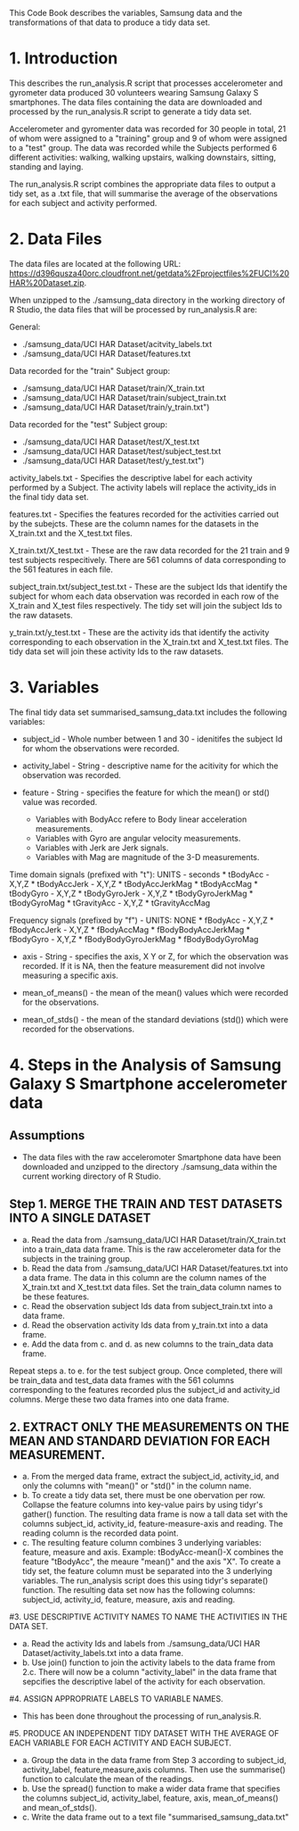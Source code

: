 
This Code Book describes the variables, Samsung data and the transformations of
that data to produce a tidy data set.

# 1. Introduction

This describes the run_analysis.R script that processes accelerometer and gyrometer
data produced 30 volunteers wearing Samsung Galaxy S smartphones. The data files
containing the data are downloaded and processed by the run_analysis.R script to
generate a tidy data set.

Accelerometer and gyromenter data was recorded for 30 people in total, 21 of whom were 
assigned to a "training" group and 9 of whom were assigned to a "test" group.
The data was recorded while the Subjects performed 6 different activities: walking, 
walking upstairs, walking downstairs, sitting, standing and laying. 

The run_analysis.R script combines the appropriate data files to output a
tidy set, as a .txt file, that will summarise the average of the observations
for each subject and activity performed.

# 2. Data Files

The data files are located at the following URL:
https://d396qusza40orc.cloudfront.net/getdata%2Fprojectfiles%2FUCI%20HAR%20Dataset.zip.

When unzipped to the ./samsung_data directory in the working directory of
R Studio, the data files that will be processed by run_analysis.R are:

General:
* ./samsung_data/UCI HAR Dataset/acitvity_labels.txt
* ./samsung_data/UCI HAR Dataset/features.txt

Data recorded for the "train" Subject group:
* ./samsung_data/UCI HAR Dataset/train/X_train.txt
* ./samsung_data/UCI HAR Dataset/train/subject_train.txt
* ./samsung_data/UCI HAR Dataset/train/y_train.txt")

Data recorded for the "test" Subject group:
* ./samsung_data/UCI HAR Dataset/test/X_test.txt
* ./samsung_data/UCI HAR Dataset/test/subject_test.txt
* ./samsung_data/UCI HAR Dataset/test/y_test.txt")



activity_labels.txt - Specifies the descriptive label for each activity performed
by a Subject. The activity labels will replace the activity_ids in the final tidy
data set.

features.txt - Specifies the features recorded for the activities carried out
by the subejcts. These are the column names for the datasets in the X_train.txt 
and the X_test.txt files.

X_train.txt/X_test.txt - These are the raw data recorded for the 21 train
and 9 test subjects respecitively. There are 561 columns of data corresponding to the
561 features in each file.

subject_train.txt/subject_test.txt - These are the subject Ids that identify the
subject for whom each data observation was recorded in each row of the X_train and
X_test files respectively. The tidy set will join the subject Ids to the raw
datasets.

y_train.txt/y_test.txt - These are the activity ids that identify the activity
corresponding to each observation in the X_train.txt and X_test.txt files. The
tidy data set will join these activity Ids to the raw datasets.


# 3. Variables

The final tidy data set summarised_samsung_data.txt includes the following
variables:

* subject_id - Whole number between 1 and 30 - idenitifes the subject Id for
whom the observations were recorded.

* activity_label - String - descriptive name for the acitivity for which the 
observation was recorded.

* feature - String - specifies the feature for which the mean() or std() value was
recorded.
    * Variables with BodyAcc refere to Body linear acceleration measurements.
    * Variables with Gyro are angular velocity measurements.
    * Variables with Jerk are Jerk signals.
    * Variables with Mag are magnitude of the 3-D measurements.

Time domain signals (prefixed with "t"): UNITS - seconds
    * tBodyAcc - X,Y,Z
    * tBodyAccJerk - X,Y,Z
    * tBodyAccJerkMag
    * tBodyAccMag
    * tBodyGyro - X,Y,Z
    * tBodyGyroJerk - X,Y,Z
    * tBodyGyroJerkMag
    * tBodyGyroMag 
    * tGravityAcc - X,Y,Z
    * tGravityAccMag

Frequency signals (prefixed by "f") - UNITS: NONE
    * fBodyAcc - X,Y,Z 
    * fBodyAccJerk - X,Y,Z
    * fBodyAccMag
    * fBodyBodyAccJerkMag
    * fBodyGyro - X,Y,Z
    * fBodyBodyGyroJerkMag
    * fBodyBodyGyroMag
    

* axis - String - specifies the axis, X Y or Z, for which the observation was
recorded. If it is NA, then the feature measurement did not involve measuring
a specific axis.

* mean_of_means() - the mean of the mean() values which were recorded for the
observations.

* mean_of_stds() - the mean of the standard deviations (std()) which were recorded
for the observations.


# 4. Steps in the Analysis of Samsung Galaxy S Smartphone accelerometer data

## Assumptions

* The data files with the raw acceleromoter Smartphone data have been downloaded
and unzipped to the directory ./samsung_data within the current working directory
of R Studio.

## Step 1. MERGE THE TRAIN AND TEST DATASETS INTO A SINGLE DATASET

* a. Read the data from ./samsung_data/UCI HAR Dataset/train/X_train.txt into a 
train_data data frame. This is the raw accelerometer data for the subjects in the training
group.
* b. Read the data from ./samsung_data/UCI HAR Dataset/features.txt into a data 
frame. The data in this column are the column names of the X_train.txt and 
X_test.txt data files. Set the train_data column names to be these
features.
* c. Read the observation subject Ids data from subject_train.txt into a data frame.
* d. Read the observation activity Ids data from y_train.txt into a data frame.
* e. Add the data from c. and d. as new columns to the train_data data frame.

Repeat steps a. to e. for the test subject group. Once completed, there will
be train_data and test_data data frames with the 561 columns corresponding to
the features recorded plus the subject_id and activity_id columns. Merge these
two data frames into one data frame.

## 2. EXTRACT ONLY THE MEASUREMENTS ON THE MEAN AND STANDARD DEVIATION FOR EACH MEASUREMENT. 

* a. From the merged data frame, extract the subject_id, activity_id, and only the
columns with "mean()" or "std()" in the column name. 
* b. To create a tidy data set, there must be one obervation per row. Collapse
the feature columns into key-value pairs by using tidyr's gather() function.
The resulting data frame is now a tall data set with the columns subject_id, 
activity_id, feature-measure-axis and reading. The reading column is the recorded
data point.
* c. The resulting feature column combines 3 underlying variables: feature, measure
and axis. Example: tBodyAcc-mean()-X combines the feature "tBodyAcc", the meaure
"mean()" and the axis "X". To create a tidy set, the feature column must be
separated into the 3 underlying variables. The run_analysis script does this using
tidyr's separate() function. The resulting data set now has the following columns: 
subject_id, activity_id, feature, measure, axis and reading.

#3. USE DESCRIPTIVE ACTIVITY NAMES TO NAME THE ACTIVITIES IN THE DATA SET.

* a. Read the activity Ids and labels from ./samsung_data/UCI HAR Dataset/activity_labels.txt
into a data frame.
* b. Use join() function to join the activity labels to the data frame from 2.c.
There will now be a column "activity_label" in the data frame that sepcifies the
descriptive label of the activity for each observation.

#4. ASSIGN APPROPRIATE LABELS TO VARIABLE NAMES.

* This has been done throughout the processing of run_analysis.R.

#5. PRODUCE AN INDEPENDENT TIDY DATASET WITH THE AVERAGE OF EACH VARIABLE FOR EACH ACTIVITY AND EACH SUBJECT.
* a. Group the data in the data frame from Step 3 according to subject_id, activity_label,
feature,measure,axis columns. Then use the summarise() function to calculate the
mean of the readings.
* b. Use the spread() function to make a wider data frame that specifies the columns
subject_id, activity_label, feature, axis, mean_of_means() and mean_of_stds().
* c. Write the data frame out to a text file "summarised_samsung_data.txt"
